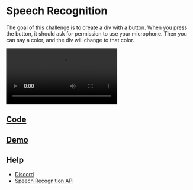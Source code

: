 # Speech Recognition 

The goal of this challenge is to create a div with a button.  When you press the button, it should ask for permission to use your microphone.  Then you can say a color, and the div will change to that color.

<video controls>
    <source src="https://storage.googleapis.com/noah-education-videos/javascript/1-speech_recognition.mp4"
            type="video/mp4">
</video>

## [Code](https://codesandbox.io/s/word-control-color-challenge-noqr3c)


## [Demo](https://noqr3c.csb.app/)

## Help

- [Discord](https://discord.gg/Jwv7xaPRMS)
- [Speech Recognition API](https://developer.mozilla.org/en-US/docs/Web/API/SpeechRecognition)
